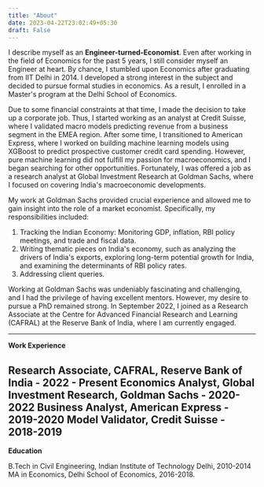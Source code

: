 ```yaml
---
title: "About"
date: 2023-04-22T23:02:49+05:30
draft: False
---
```


I describe myself as an **Engineer-turned-Economist**. Even after working in the field of Economics for the past 5 years, I still consider myself an Engineer at heart. By chance, I stumbled upon Economics after graduating from IIT Delhi in 2014. I developed a strong interest in the subject and decided to pursue formal studies in economics. As a result, I enrolled in a Master's program at the Delhi School of Economics.

Due to some financial constraints at that time, I made the decision to take up a corporate job. Thus, I started working as an analyst at Credit Suisse, where I validated macro models predicting revenue from a business segment in the EMEA region. After some time, I transitioned to American Express, where I worked on building machine learning models using XGBoost to predict prospective customer credit card spending. However, pure machine learning did not fulfill my passion for macroeconomics, and I began searching for other opportunities. Fortunately, I was offered a job as a research analyst at Global Investment Research at Goldman Sachs, where I focused on covering India's macroeconomic developments.

My work at Goldman Sachs provided crucial experience and allowed me to gain insight into the role of a market economist. Specifically, my responsibilities included:

1. Tracking the Indian Economy: Monitoring GDP, inflation, RBI policy meetings, and trade and fiscal data.
2. Writing thematic pieces on India's economy, such as analyzing the drivers of India's exports, exploring long-term potential growth for India, and examining the determinants of RBI policy rates.
3. Addressing client queries.

Working at Goldman Sachs was undeniably fascinating and challenging, and I had the privilege of having excellent mentors. However, my desire to pursue a PhD remained strong. In September 2022, I joined as a Research Associate at the Centre for Advanced Financial Research and Learning (CAFRAL) at the Reserve Bank of India, where I am currently engaged.

---
**Work Experience**

Research Associate, CAFRAL, Reserve Bank of India - 2022 - Present
Economics Analyst, Global Investment Research, Goldman Sachs - 2020-2022
Business Analyst, American Express - 2019-2020
Model Validator, Credit Suisse - 2018-2019
---
**Education**

B.Tech in Civil Engineering, Indian Institute of Technology Delhi, 2010-2014
MA in Economics, Delhi School of Economics, 2016-2018.
